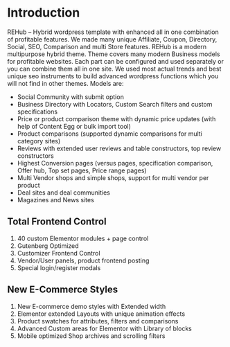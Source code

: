 # Introduction

REHub – Hybrid wordpress template with enhanced all in one combination of profitable features. We made many unique Affiliate, Coupon, Directory, Social, SEO, Comparison and multi Store features.
REHub is a modern multipurpose hybrid theme. Theme covers many modern Business models for profitable websites. Each part can be configured and used separately or you can combine them all in one site. We used most actual trends and best unique seo instruments to build advanced wordpress functions which you will not find in other themes. Models are:

- Social Community with submit option
- Business Directory with Locators, Custom Search filters and custom specifications
- Price or product comparison theme with dynamic price updates (with help of Content Egg or bulk import tool)
- Product comparisons (supported dynamic comparisons for multi category sites)
- Reviews with extended user reviews and table constructors, top review constructors
- Highest Conversion pages (versus pages, specification comparison, Offer hub, Top set pages, Price range pages)
- Multi Vendor shops and simple shops, support for multi vendor per product
- Deal sites and deal communities
- Magazines and News sites

## Total Frontend Control

1. 40 custom Elementor modules + page control
2. Gutenberg Optimized
3. Customizer Frontend Control
4. Vendor/User panels, product frontend posting
5. Special login/register modals
   

## New E-Commerce Styles

1. New E-commerce demo styles with Extended width
2. Elementor extended Layouts with unique animation effects
3. Product swatches for attributes, filters and comparisons
4. Advanced Custom areas for Elementor with Library of blocks
5. Mobile optimized Shop archives and scrolling filters